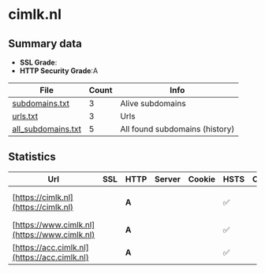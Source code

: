 

# cimlk.nl
## Summary data


 - **SSL Grade**:
 - **HTTP Security Grade**:A


| File       | Count | Info |
|------------|-------|------|
|[subdomains.txt](/data/cimlk.nl/subdomains.txt)|3|Alive subdomains|
|[urls.txt](/data/cimlk.nl/urls.txt)|3|Urls|
|[all_subdomains.txt](/data/cimlk.nl/all_subdomains.txt)|5|All found subdomains (history)|


## Statistics


| Url | SSL | HTTP | Server | Cookie | HSTS | CORS | CTO | CSP | XFO | XXP | RP |FP| Tech |Title |
|--------|-------|-------|------|------|------|------|------|------|------|------|------|------|------|------|
|[https://cimlk.nl](https://cimlk.nl)| | **A**|| |:white_check_mark: | | |:warning: | :white_check_mark: | | :white_check_mark: | ||308 Permanent Re...|
|[https://www.cimlk.nl](https://www.cimlk.nl)| | **A**|| |:white_check_mark: | | |:warning: | :white_check_mark: | | :white_check_mark: | |HSTS|Centraal Instrum...|
|[https://acc.cimlk.nl](https://acc.cimlk.nl)| | **A**|| |:white_check_mark: | | |:warning: | :white_check_mark: | | :white_check_mark: | |HSTS|Centraal Instrum...|

